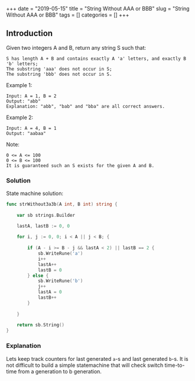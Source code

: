+++
date = "2019-05-15"
title = "String Without AAA or BBB"
slug = "String Without AAA or BBB"
tags = []
categories = []
+++

## Introduction

Given two integers A and B, return any string S such that:
```
S has length A + B and contains exactly A 'a' letters, and exactly B 'b' letters;
The substring 'aaa' does not occur in S;
The substring 'bbb' does not occur in S.
```

Example 1:
```
Input: A = 1, B = 2
Output: "abb"
Explanation: "abb", "bab" and "bba" are all correct answers.
```

Example 2:
```
Input: A = 4, B = 1
Output: "aabaa"
```

Note:
```
0 <= A <= 100
0 <= B <= 100
It is guaranteed such an S exists for the given A and B.
```

### Solution

State machine solution:
``` go
func strWithout3a3b(A int, B int) string {
    
    var sb strings.Builder

    lastA, lastB := 0, 0
    
    for i, j := 0, 0; i < A || j < B; {
        
        if (A - i >= B - j && lastA < 2) || lastB == 2 {
            sb.WriteRune('a')
            i++
            lastA++
            lastB = 0
        } else {
            sb.WriteRune('b')
            j++
            lastA = 0
            lastB++
        } 
        
    }
    
    return sb.String()
}
```

### Explanation

Lets keep track counters for last generated `a`-s and last generated `b`-s. It is not difficult to build a simple statemachine that will check 
switch time-to-time from a generation to b generation.
